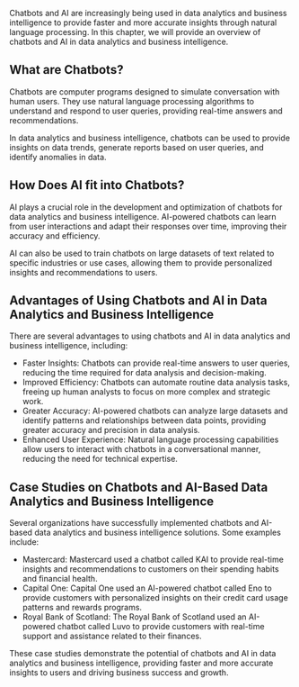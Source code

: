 
Chatbots and AI are increasingly being used in data analytics and business intelligence to provide faster and more accurate insights through natural language processing. In this chapter, we will provide an overview of chatbots and AI in data analytics and business intelligence.

What are Chatbots?
------------------

Chatbots are computer programs designed to simulate conversation with human users. They use natural language processing algorithms to understand and respond to user queries, providing real-time answers and recommendations.

In data analytics and business intelligence, chatbots can be used to provide insights on data trends, generate reports based on user queries, and identify anomalies in data.

How Does AI fit into Chatbots?
------------------------------

AI plays a crucial role in the development and optimization of chatbots for data analytics and business intelligence. AI-powered chatbots can learn from user interactions and adapt their responses over time, improving their accuracy and efficiency.

AI can also be used to train chatbots on large datasets of text related to specific industries or use cases, allowing them to provide personalized insights and recommendations to users.

Advantages of Using Chatbots and AI in Data Analytics and Business Intelligence
-------------------------------------------------------------------------------

There are several advantages to using chatbots and AI in data analytics and business intelligence, including:

* Faster Insights: Chatbots can provide real-time answers to user queries, reducing the time required for data analysis and decision-making.
* Improved Efficiency: Chatbots can automate routine data analysis tasks, freeing up human analysts to focus on more complex and strategic work.
* Greater Accuracy: AI-powered chatbots can analyze large datasets and identify patterns and relationships between data points, providing greater accuracy and precision in data analysis.
* Enhanced User Experience: Natural language processing capabilities allow users to interact with chatbots in a conversational manner, reducing the need for technical expertise.

Case Studies on Chatbots and AI-Based Data Analytics and Business Intelligence
------------------------------------------------------------------------------

Several organizations have successfully implemented chatbots and AI-based data analytics and business intelligence solutions. Some examples include:

* Mastercard: Mastercard used a chatbot called KAI to provide real-time insights and recommendations to customers on their spending habits and financial health.
* Capital One: Capital One used an AI-powered chatbot called Eno to provide customers with personalized insights on their credit card usage patterns and rewards programs.
* Royal Bank of Scotland: The Royal Bank of Scotland used an AI-powered chatbot called Luvo to provide customers with real-time support and assistance related to their finances.

These case studies demonstrate the potential of chatbots and AI in data analytics and business intelligence, providing faster and more accurate insights to users and driving business success and growth.
